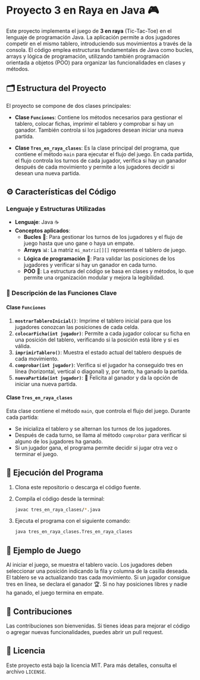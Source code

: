 # Proyecto 3 en Raya en Java 🎮

Este proyecto implementa el juego de **3 en raya** (Tic-Tac-Toe) en el lenguaje de programación Java. La aplicación permite a dos jugadores competir en el mismo tablero, introduciendo sus movimientos a través de la consola. El código emplea estructuras fundamentales de Java como bucles, arrays y lógica de programación, utilizando también programación orientada a objetos (POO) para organizar las funcionalidades en clases y métodos.

## 🗂️ Estructura del Proyecto

El proyecto se compone de dos clases principales:

- **Clase `Funciones`**: Contiene los métodos necesarios para gestionar el tablero, colocar fichas, imprimir el tablero y comprobar si hay un ganador. También controla si los jugadores desean iniciar una nueva partida.
  
- **Clase `Tres_en_raya_clases`**: Es la clase principal del programa, que contiene el método `main` para ejecutar el flujo del juego. En cada partida, el flujo controla los turnos de cada jugador, verifica si hay un ganador después de cada movimiento y permite a los jugadores decidir si desean una nueva partida.

## ⚙️ Características del Código

### Lenguaje y Estructuras Utilizadas

- **Lenguaje**: Java ☕
- **Conceptos aplicados**:
  - **Bucles** 🔄: Para gestionar los turnos de los jugadores y el flujo de juego hasta que uno gane o haya un empate.
  - **Arrays** 📊: La matriz `mi_matriz[][]` representa el tablero de juego.
  - **Lógica de programación** 🧠: Para validar las posiciones de los jugadores y verificar si hay un ganador en cada turno.
  - **POO** 🧩: La estructura del código se basa en clases y métodos, lo que permite una organización modular y mejora la legibilidad.

### 📝 Descripción de las Funciones Clave

#### Clase `Funciones`

1. **`mostrarTableroInicial()`**: Imprime el tablero inicial para que los jugadores conozcan las posiciones de cada celda.
2. **`colocarFicha(int jugador)`**: Permite a cada jugador colocar su ficha en una posición del tablero, verificando si la posición está libre y si es válida.
3. **`imprimirTablero()`**: Muestra el estado actual del tablero después de cada movimiento.
4. **`comprobar(int jugador)`**: Verifica si el jugador ha conseguido tres en línea (horizontal, vertical o diagonal) y, por tanto, ha ganado la partida.
5. **`nuevaPartida(int jugador)`**: 🎉 Felicita al ganador y da la opción de iniciar una nueva partida.

#### Clase `Tres_en_raya_clases`

Esta clase contiene el método `main`, que controla el flujo del juego. Durante cada partida:
- Se inicializa el tablero y se alternan los turnos de los jugadores.
- Después de cada turno, se llama al método `comprobar` para verificar si alguno de los jugadores ha ganado.
- Si un jugador gana, el programa permite decidir si jugar otra vez o terminar el juego.

## 🚀 Ejecución del Programa

1. Clona este repositorio o descarga el código fuente.
2. Compila el código desde la terminal:

    ```bash
    javac tres_en_raya_clases/*.java
    ```

3. Ejecuta el programa con el siguiente comando:

    ```bash
    java tres_en_raya_clases.Tres_en_raya_clases
    ```

## 🎲 Ejemplo de Juego

Al iniciar el juego, se muestra el tablero vacío. Los jugadores deben seleccionar una posición indicando la fila y columna de la casilla deseada. El tablero se va actualizando tras cada movimiento. Si un jugador consigue tres en línea, se declara el ganador 🏆. Si no hay posiciones libres y nadie ha ganado, el juego termina en empate.

## 🤝 Contribuciones

Las contribuciones son bienvenidas. Si tienes ideas para mejorar el código o agregar nuevas funcionalidades, puedes abrir un pull request.

## 📜 Licencia

Este proyecto está bajo la licencia MIT. Para más detalles, consulta el archivo `LICENSE`.
